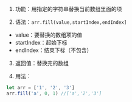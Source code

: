 1. 功能：用指定的字符串替换当前数组里面的项

2. 语法：`arr.fill(value,startIndex,endIndex]`

- value：要替换的数组项的值
- startIndex：起始下标
- endIndex：结束下标（不包含）

3. 返回值：替换完的数组

4. 用法：

```js
let arr = ['1', '2', '3']
arr.fill('a', 0, 1) //['a','2','3']
```
